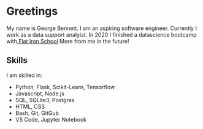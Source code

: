 # Greetings
My name is George Bennett. I am an aspiring software engineer. Currently I work as a data support analyist. In 2020 I finished a datascience bootcamp with<a href="flatironschool.com"> Flat Iron School</a> More from me in the future!


## Skills
I am skilled in:
* Python, Flask, Scikit-Learn, Tensorflow
* Javascript, Node.js
* SQL, SQLite3, Postgres
* HTML, CSS
* Bash, Git, GitGub
* VS Code, Jupyter Notebook

